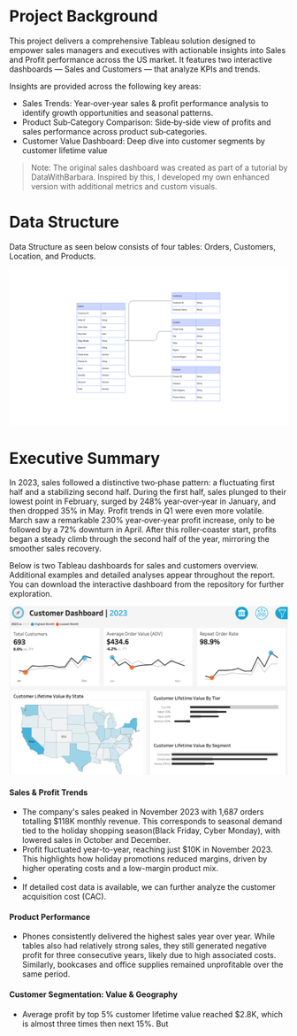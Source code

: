 # Project Background

This project delivers a comprehensive Tableau solution designed to empower sales managers and executives with actionable insights into Sales and Profit performance across the US market. It features two interactive dashboards — Sales and Customers — that analyze KPIs and trends.

Insights are provided across the following key areas:

- Sales Trends: Year‑over‑year sales & profit performance analysis to identify growth opportunities and seasonal patterns.
- Product Sub‑Category Comparison: Side‑by‑side view of profits and sales performance across product sub‑categories.
- Customer Value Dashboard: Deep dive into customer segments by customer lifetime value

> Note: The original sales dashboard was created as part of a tutorial by DataWithBarbara. Inspired by this, I developed my own enhanced version with additional metrics and custom visuals.

# Data Structure

Data Structure as seen below consists of four tables: Orders, Customers, Location, and Products.
<p align="center">
  <img src="plots/data_structure.png">
</p>

# Executive Summary

In 2023, sales followed a distinctive two‑phase pattern: a fluctuating first half and a stabilizing second half. During the first half, sales plunged to their lowest point in February, surged by 248% year‑over‑year in January, and then dropped 35% in May. Profit trends in Q1 were even more volatile. March saw a remarkable 230% year‑over‑year profit increase, only to be followed by a 72% downturn in April. After this roller‑coaster start, profits began a steady climb through the second half of the year, mirroring the smoother sales recovery.

Below is two Tableau dashboards for sales and customers overview. Additional examples and detailed analyses appear throughout the report. You can download the interactive dashboard from the repository for further exploration.

<p align="center">
  <img src="dashboards/Customer Value Dashboard.png">
</p>

#### Sales & Profit Trends

- The company's sales peaked in November 2023 with 1,687 orders totalling $118K monthly revenue. This corresponds to seasonal demand tied to the holiday shopping season(Black Friday, Cyber Monday), with lowered sales in October and December.
- Profit fluctuated year-to-year, reaching just $10K in November 2023. This highlights how holiday promotions reduced margins, driven by higher operating costs and a low-margin product mix.
-
- If detailed cost data is available, we can further analyze the customer acquisition cost (CAC).

#### Product Performance

- Phones consistently delivered the highest sales year over year. While tables also had relatively strong sales, they still generated negative profit for three consecutive years, likely due to high associated costs. Similarly, bookcases and office supplies remained unprofitable over the same period.

#### Customer Segmentation: Value & Geography

- Average profit by top 5% customer lifetime value reached $2.8K, which is almost three times then next 15%. But 
